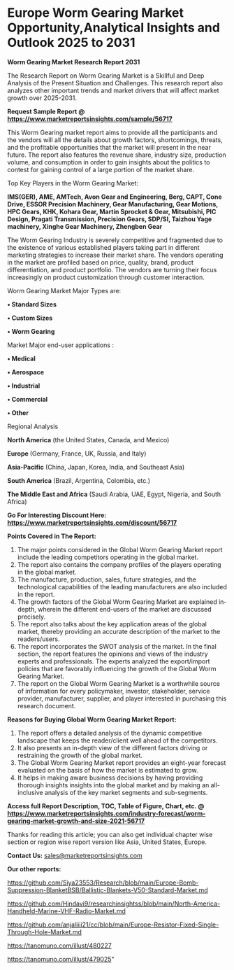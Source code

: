 # Europe Worm Gearing Market Opportunity,Analytical Insights and Outlook 2025 to 2031

<strong>Worm Gearing Market Research Report 2031</strong>

The Research Report on Worm Gearing Market is a Skillful and Deep Analysis of the Present Situation and Challenges. This research report also analyzes other important trends and market drivers that will affect market growth over 2025-2031.

<strong>Request Sample Report @ <a href=https://www.marketreportsinsights.com/sample/56717>https://www.marketreportsinsights.com/sample/56717</a></strong>

This Worm Gearing market report aims to provide all the participants and the vendors will all the details about growth factors, shortcomings, threats, and the profitable opportunities that the market will present in the near future. The report also features the revenue share, industry size, production volume, and consumption in order to gain insights about the politics to contest for gaining control of a large portion of the market share.

Top Key Players in the Worm Gearing Market:

<strong>IMS(GER), AME, AMTech, Avon Gear and Engineering, Berg, CAPT, Cone Drive, ESSOR Precision Machinery, Gear Manufacturing, Gear Motions, HPC Gears, KHK, Kohara Gear, Martin Sprocket & Gear, Mitsubishi, PIC Design, Pragati Transmission, Precision Gears, SDP/SI, Taizhou Yage machinery, Xinghe Gear Machinery, Zhengben Gear</strong>

The Worm Gearing Industry is severely competitive and fragmented due to the existence of various established players taking part in different marketing strategies to increase their market share. The vendors operating in the market are profiled based on price, quality, brand, product differentiation, and product portfolio. The vendors are turning their focus increasingly on product customization through customer interaction.

Worm Gearing Market Major Types are:

<strong>• Standard Sizes

• Custom Sizes

• Worm Gearing</strong>

Market Major end-user applications :

<strong>• Medical

• Aerospace

• Industrial

• Commercial

• Other</strong>

Regional Analysis

</u><strong><b>North America</b></strong> (the United States, Canada, and Mexico)

<strong><b>Europe </b></strong>(Germany, France, UK, Russia, and Italy)

<strong><b>Asia-Pacific</b></strong> (China, Japan, Korea, India, and Southeast Asia)

<strong><b>South America</b></strong> (Brazil, Argentina, Colombia, etc.)

<strong><b>The Middle East and Africa</b></strong> (Saudi Arabia, UAE, Egypt, Nigeria, and South Africa)

<strong>Go For Interesting Discount Here: <a href=https://www.marketreportsinsights.com/discount/56717>https://www.marketreportsinsights.com/discount/56717</a></strong>

<strong>Points Covered in The Report:</strong>
<ol>
  <li>The major points considered in the Global Worm Gearing Market report include the leading competitors operating in the global market.</li>
  <li>The report also contains the company profiles of the players operating in the global market.</li>
  <li>The manufacture, production, sales, future strategies, and the technological capabilities of the leading manufacturers are also included in the report.</li>
  <li>The growth factors of the Global Worm Gearing Market are explained in-depth, wherein the different end-users of the market are discussed precisely.</li>
  <li>The report also talks about the key application areas of the global market, thereby providing an accurate description of the market to the readers/users.</li>
  <li>The report incorporates the SWOT analysis of the market. In the final section, the report features the opinions and views of the industry experts and professionals. The experts analyzed the export/import policies that are favorably influencing the growth of the Global Worm Gearing Market.</li>
  <li>The report on the Global Worm Gearing Market is a worthwhile source of information for every policymaker, investor, stakeholder, service provider, manufacturer, supplier, and player interested in purchasing this research document.</li>
</ol>
<strong>Reasons for Buying Global Worm Gearing Market Report:</strong>

<ol>
  <li>The report offers a detailed analysis of the dynamic competitive landscape that keeps the reader/client well ahead of the competitors.</li>
  <li>It also presents an in-depth view of the different factors driving or restraining the growth of the global market.</li>
  <li>The Global Worm Gearing Market report provides an eight-year forecast evaluated on the basis of how the market is estimated to grow.</li>
  <li>It helps in making aware business decisions by having providing thorough insights insights into the global market and by making an all-inclusive analysis of the key market segments and sub-segments.</li>
</ol>
<strong>Access full Report Description, TOC, Table of Figure, Chart, etc. @ <a href=https://www.marketreportsinsights.com/industry-forecast/worm-gearing-market-growth-and-size-2021-56717>https://www.marketreportsinsights.com/industry-forecast/worm-gearing-market-growth-and-size-2021-56717</a></strong>


Thanks for reading this article; you can also get individual chapter wise section or region wise report version like Asia, United States, Europe.

<strong>Contact Us:</strong>
sales@marketreportsinsights.com

<strong>Our other reports:</strong>

<a href=https://github.com/Siya23553/Research/blob/main/Europe-Bomb-Suppression-BlanketBSB/Ballistic-Blankets-V50-Standard-Market.md>https://github.com/Siya23553/Research/blob/main/Europe-Bomb-Suppression-BlanketBSB/Ballistic-Blankets-V50-Standard-Market.md</a>

<a href=https://github.com/Hindavi9/researchinsightss/blob/main/North-America-Handheld-Marine-VHF-Radio-Market.md>https://github.com/Hindavi9/researchinsightss/blob/main/North-America-Handheld-Marine-VHF-Radio-Market.md</a>

<a href=https://github.com/anjaliiii21/cc/blob/main/Europe-Resistor-Fixed-Single-Through-Hole-Market.md>https://github.com/anjaliiii21/cc/blob/main/Europe-Resistor-Fixed-Single-Through-Hole-Market.md</a>

<a href=https://tanomuno.com/illust/480227>https://tanomuno.com/illust/480227</a>

<a href=https://tanomuno.com/illust/479025>https://tanomuno.com/illust/479025</a>"

